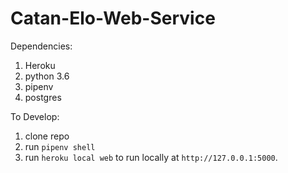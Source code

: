 # Catan-Elo-Web-Service

Dependencies:
1) Heroku
2) python 3.6
3) pipenv
4) postgres

To Develop:
1) clone repo
2) run `pipenv shell`
3) run `heroku local web` to run locally at `http://127.0.0.1:5000`.
